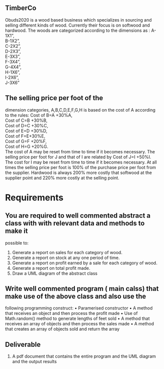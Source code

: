 ## TimberCo
Obuds2020 is a wood based business which specializes in sourcing and selling different kinds of wood.
Currently their focus is on softwood and hardwood.
The woods are categorized according to the dimensions as :
A-1X1”,<br>
B-1X2”,<br>
C-2X2”,<br>
D-2X3”,<br>
E-3X3”,<br>
F-3X4”,<br>
G-4X4”,<br>
H-1X6”,<br>
I-2X6”,<br>
J-3X6”<br>
## The selling price per foot of the
dimension categories, A,B,C,D,E,F,G,H is based on the cost of A according to the rules:
Cost of B=A +30%A,<br>
Cost of C=B +30%B,<br>
Cost of D=C +30%C,<br>
Cost of E=D +30%D,<br>
Cost of F=E+30%E,<br>
Cost of G=F +20%F, <br>
Cost of H=G +20%G. <br>
 The cost of A may be reset from time to time if it becomes necessary.
The selling price per foot for J and that of I are related by Cost of J=I +50%I. The cost for I may be
reset from time to time if it becomes necessary.
At all times the selling price per foot is 100% of the purchase price per foot from the supplier.
Hardwood is always 200% more costly that softwood at the supplier point and 220% more costly at the
selling point.
# Requirements
## You are required to well commented abstract a class with with relevant data and methods to make it
possible to:
1. Generate a report on sales for each category of wood.
2. Generate a report on stock at any one period of time.
3. Generate a report on profit earned by a sale for each category of wood.
4. Generate a report on total profit made.
5. Draw a UML diagram of the abstract class
## Write well commented program ( main calss) that make use of the above class and also use the
following programming construct:
• Paramerised constructor
• A method that receives an object and then process the profit made
• Use of Math.random() method to generate lengths of feet sold
• A method that receives an array of objects and then process the sales made
• A method that creates an array of objects sold and return the array
## Deliverable
1. A pdf document that contains the entire program and the UML diagram and the output results